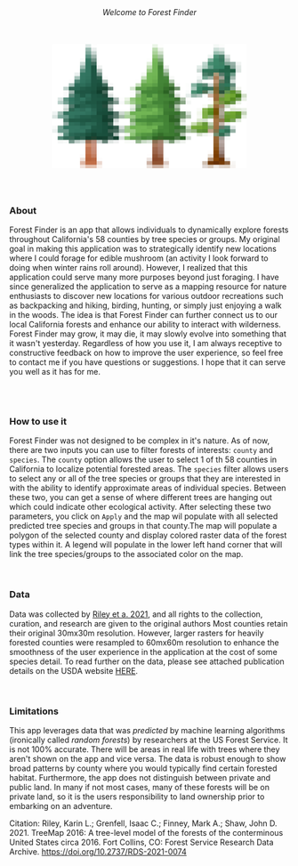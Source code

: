 
<br>

<h6 style="text-align: center;">Welcome to Forest Finder</h6>

<br>

<div style="text-align:center"> 

<img src="../images/3trees_pix.png" style = "width: 350px; margin-bottom: 40px;" />

</div>
                                                        
### About

Forest Finder is an app that allows individuals to dynamically explore forests 
throughout California's 58 counties by tree species or groups. My original goal in making this 
application was to strategically identify new locations where I could forage for edible mushroom
(an activity I look forward to doing when winter rains roll around). However, I realized that this
application could serve many more purposes beyond just foraging. I have since generalized the application to serve as
a mapping resource for nature enthusiasts to discover new locations for various outdoor recreations 
such as backpacking and hiking, birding, hunting, or simply just enjoying a walk in the woods. 
The idea is that Forest Finder can further connect us to our local California forests and enhance our ability
to interact with wilderness. Forest Finder may grow, it may die, it may slowly evolve into something that it
wasn't yesterday. Regardless of how you use it, I am always receptive to constructive feedback on how to improve the user 
experience, so feel free to contact me if you have questions or suggestions. I hope that it can serve you well as it has for me.

<br>


<br>

### How to use it

Forest Finder was not designed to be complex in it's nature. As of now, there are two inputs you can use to filter
forests of interests: `county` and `species`. The `county` option allows the user to select 1 of th 58 counties in
California to localize potential forested areas. The `species` filter allows users to select any or all of the tree 
species or groups that they are interested in with the ability to identify approximate areas of individual species. 
Between these two, you can get a sense of where different trees are hanging out which could indicate other ecological 
activity.  After selecting these two parameters, you click on `Apply` and the map wil populate with all selected predicted 
tree species and groups in that county.The map will populate a polygon of the selected county and display colored raster data 
of the forest types within it. A legend will populate in the lower left hand corner that will link the tree species/groups to 
the associated color on the map.

<br>


### Data


Data was collected by [Riley et a. 2021](https://www.fs.usda.gov/rds/archive/catalog/RDS-2021-0074), and all rights to the collection, curation, and research are given to the original authors 
Most counties retain their original 30mx30m resolution. However, larger rasters for heavily forested counties were resampled  to 60mx60m resolution to enhance the smoothness of the user 
experience in the application at the cost of some species detail. To read further on the data, please see attached publication details on the USDA website [HERE](https://data.fs.usda.gov/geodata/rastergateway/treemap/index.php).

<br> 

### Limitations

This app leverages data that was *predicted* by machine learning algorithms (ironically called *random forests*) by researchers 
at the US Forest Service. It is not 100% accurate. There will be areas in real life with trees where they aren't shown on the app and vice
versa. The data is robust enough to show broad patterns by county where you would typically find certain forested habitat.
Furthermore, the app does not distinguish between private and public land. In many if not most cases, many of these forests
will be on private land, so it is the users responsibility to land ownership prior to embarking on an adventure.


Citation:
Riley, Karin L.; Grenfell, Isaac C.; Finney, Mark A.; Shaw, John D. 2021. TreeMap 2016: A tree-level model of the forests of the conterminous United States circa 2016. Fort Collins, CO: Forest Service Research Data Archive. https://doi.org/10.2737/RDS-2021-0074

